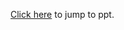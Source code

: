 [Click here](https://cdn.filestackcontent.com/preview=css:%22https%3A%2F%2Fassets.teachablecdn.com%2Fcss%2Ffilestack-pdf-viewer.css%22/PptiKYKDRnmW4i0be50j) to jump to ppt.